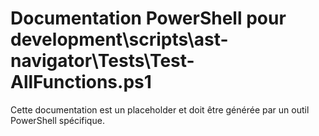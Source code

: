 # Documentation PowerShell pour development\scripts\ast-navigator\Tests\Test-AllFunctions.ps1

Cette documentation est un placeholder et doit être générée par un outil PowerShell spécifique.
